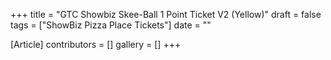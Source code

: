 +++
title = "GTC Showbiz Skee-Ball 1 Point Ticket V2 (Yellow)"
draft = false
tags = ["ShowBiz Pizza Place Tickets"]
date = ""

[Article]
contributors = []
gallery = []
+++